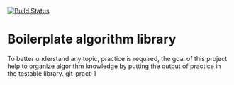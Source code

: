 [![Build Status](https://travis-ci.org/algorithms-club/algorithms-normatov.svg?branch=master)](https://travis-ci.org/algorithms-club/algorithms-normatov)
# Boilerplate algorithm library

To better understand any topic, practice is required, the goal of this project help to organize algorithm knowledge by putting the output of practice in the testable library.
git-pract-1